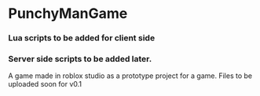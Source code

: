 # PunchyManGame
### Lua scripts to be added for client side
### Server side scripts to be added later.
A game made in roblox studio as a prototype project for a game. Files to be uploaded soon for v0.1
